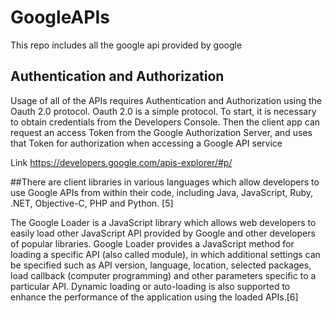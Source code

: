 # GoogleAPIs
This repo includes all the google api provided by google

## Authentication and Authorization
Usage of all of the APIs requires Authentication and Authorization using the Oauth 2.0 protocol. Oauth 2.0 is a simple protocol. To start, it is necessary to obtain credentials from the Developers Console. Then the client app can request an access Token from the Google Authorization Server, and uses that Token for authorization when accessing a Google API service

Link
https://developers.google.com/apis-explorer/#p/

##There are client libraries in various languages which allow developers to use Google APIs from within their code, including Java, JavaScript, Ruby, .NET, Objective-C, PHP and Python. [5]

The Google Loader is a JavaScript library which allows web developers to easily load other JavaScript API provided by Google and other developers of popular libraries. Google Loader provides a JavaScript method for loading a specific API (also called module), in which additional settings can be specified such as API version, language, location, selected packages, load callback (computer programming) and other parameters specific to a particular API. Dynamic loading or auto-loading is also supported to enhance the performance of the application using the loaded APIs.[6]
